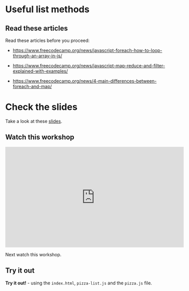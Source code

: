 # Useful list methods

## Read these articles

Read these articles before you proceed:

* https://www.freecodecamp.org/news/javascript-foreach-how-to-loop-through-an-array-in-js/

* https://www.freecodecamp.org/news/javascript-map-reduce-and-filter-explained-with-examples/

* https://www.freecodecamp.org/news/4-main-differences-between-foreach-and-map/

# Check the slides

Take a look at these [slides](slides.html).

## Watch this workshop

<iframe width="560" height="315" src="https://www.youtube.com/embed/D9r5-j2viA8" title="YouTube video player" frameborder="0" allow="accelerometer; autoplay; clipboard-write; encrypted-media; gyroscope; picture-in-picture" allowfullscreen></iframe>

Next watch this workshop.

## Try it out

**Try it out!** - using the `index.html`, `pizza-list.js` and the `pizza.js` file.
